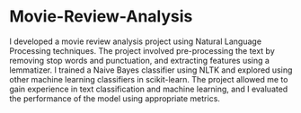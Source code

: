 # Movie-Review-Analysis
 I developed a movie review analysis project using Natural Language Processing techniques. The project involved pre-processing the text by removing stop words and punctuation, and extracting features using a lemmatizer. I trained a Naive Bayes classifier using NLTK and explored using other machine learning classifiers in scikit-learn. The project allowed me to gain experience in text classification and machine learning, and I evaluated the performance of the model using appropriate metrics.
